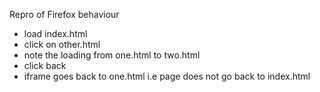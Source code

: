 Repro of Firefox behaviour

* load index.html
* click on other.html
* note the loading from one.html to two.html
* click back
* iframe goes back to one.html i.e page does not go back to index.html
